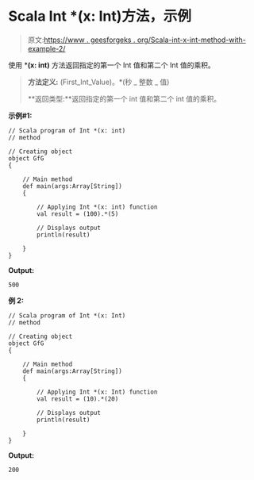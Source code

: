 # Scala Int *(x: Int)方法，示例

> 原文:[https://www . geesforgeks . org/Scala-int-x-int-method-with-example-2/](https://www.geeksforgeeks.org/scala-int-x-int-method-with-example-2/)

使用 ***(x: int)** 方法返回指定的第一个 Int 值和第二个 Int 值的乘积。

> **方法定义:** (First_Int_Value)。*(秒 _ 整数 _ 值)
> 
> **返回类型:**返回指定的第一个 int 值和第二个 int 值的乘积。

**示例#1:**

```
// Scala program of Int *(x: int)
// method

// Creating object
object GfG
{ 

    // Main method
    def main(args:Array[String])
    {

        // Applying Int *(x: int) function
        val result = (100).*(5)

        // Displays output
        println(result)

    }
} 
```

**Output:**

```
500

```

**例 2:**

```
// Scala program of Int *(x: Int)
// method

// Creating object
object GfG
{ 

    // Main method
    def main(args:Array[String])
    {

        // Applying Int *(x: Int) function
        val result = (10).*(20)

        // Displays output
        println(result)

    }
} 
```

**Output:**

```
200

```